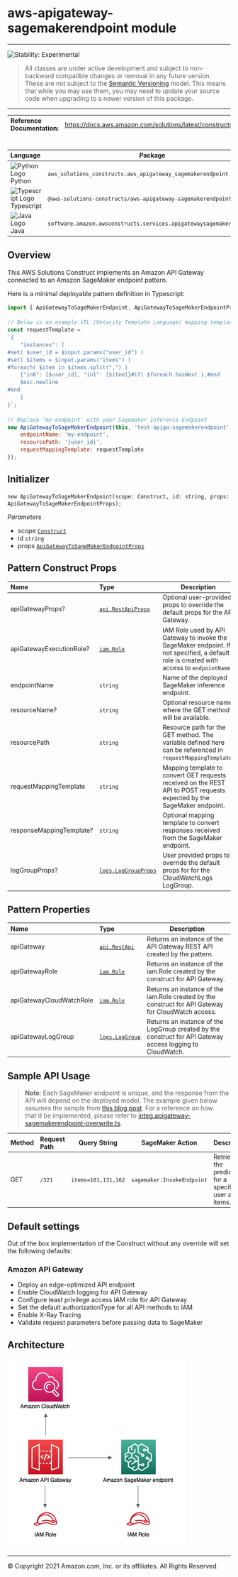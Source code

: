 # aws-apigateway-sagemakerendpoint module
<!--BEGIN STABILITY BANNER-->

---

![Stability: Experimental](https://img.shields.io/badge/stability-Experimental-important.svg?style=for-the-badge)

> All classes are under active development and subject to non-backward compatible changes or removal in any
> future version. These are not subject to the [Semantic Versioning](https://semver.org/) model.
> This means that while you may use them, you may need to update your source code when upgrading to a newer version of this package.

---
<!--END STABILITY BANNER-->

| **Reference Documentation**:| <span style="font-weight: normal">https://docs.aws.amazon.com/solutions/latest/constructs/</span>|
|:-------------|:-------------|
<div style="height:8px"></div>

| **Language**     | **Package**        |
|:-------------|-----------------|
|![Python Logo](https://docs.aws.amazon.com/cdk/api/latest/img/python32.png) Python|`aws_solutions_constructs.aws_apigateway_sagemakerendpoint`|
|![Typescript Logo](https://docs.aws.amazon.com/cdk/api/latest/img/typescript32.png) Typescript|`@aws-solutions-constructs/aws-apigateway-sagemakerendpoint`|
|![Java Logo](https://docs.aws.amazon.com/cdk/api/latest/img/java32.png) Java|`software.amazon.awsconstructs.services.apigatewaysagemakerendpoint`|

## Overview

This AWS Solutions Construct implements an Amazon API Gateway connected to an Amazon SageMaker endpoint pattern.

Here is a minimal deployable pattern definition in Typescript:

``` javascript
import { ApiGatewayToSageMakerEndpoint, ApiGatewayToSageMakerEndpointProps } from '@aws-solutions-constructs/aws-apigateway-sagemakerendpoint';

// Below is an example VTL (Velocity Template Language) mapping template for mapping the Api GET request to the Sagemaker POST request
const requestTemplate =
`{
    "instances": [
#set( $user_id = $input.params("user_id") )
#set( $items = $input.params("items") )
#foreach( $item in $items.split(",") )
    {"in0": [$user_id], "in1": [$item]}#if( $foreach.hasNext ),#end
    $esc.newline
#end
    ]
}`;

// Replace 'my-endpoint' with your Sagemaker Inference Endpoint
new ApiGatewayToSageMakerEndpoint(this, 'test-apigw-sagemakerendpoint', {
    endpointName: 'my-endpoint',
    resourcePath: '{user_id}',
    requestMappingTemplate: requestTemplate
});
```

## Initializer

``` text
new ApiGatewayToSageMakerEndpoint(scope: Construct, id: string, props: ApiGatewayToSageMakerEndpointProps);
```

_Parameters_

* scope [`Construct`](https://docs.aws.amazon.com/cdk/api/latest/docs/@aws-cdk_core.Construct.html)
* id `string`
* props [`ApiGatewayToSageMakerEndpointProps`](#pattern-construct-props)

## Pattern Construct Props

| **Name**     | **Type**        | **Description** |
|:-------------|:----------------|-----------------|
|apiGatewayProps?|[`api.RestApiProps`](https://docs.aws.amazon.com/cdk/api/latest/docs/@aws-cdk_aws-apigateway.RestApiProps.html)|Optional user-provided props to override the default props for the API Gateway.|
|apiGatewayExecutionRole?|[`iam.Role`](https://docs.aws.amazon.com/cdk/api/latest/docs/@aws-cdk_aws-iam.Role.html)|IAM Role used by API Gateway to invoke the SageMaker endpoint. If not specified, a default role is created with access to `endpointName`.|
|endpointName|`string`|Name of the deployed SageMaker inference endpoint.|
|resourceName?|`string`|Optional resource name where the GET method will be available.|
|resourcePath|`string`|Resource path for the GET method. The variable defined here can be referenced in `requestMappingTemplate`.|
|requestMappingTemplate|`string`|Mapping template to convert GET requests received on the REST API to POST requests expected by the SageMaker endpoint.|
|responseMappingTemplate?|`string`|Optional mapping template to convert responses received from the SageMaker endpoint.|
|logGroupProps?|[`logs.LogGroupProps`](https://docs.aws.amazon.com/cdk/api/latest/docs/@aws-cdk_aws-logs.LogGroupProps.html)|User provided props to override the default props for for the CloudWatchLogs LogGroup.|

## Pattern Properties

| **Name**     | **Type**        | **Description** |
|:-------------|:----------------|-----------------|
|apiGateway|[`api.RestApi`](https://docs.aws.amazon.com/cdk/api/latest/docs/@aws-cdk_aws-apigateway.RestApi.html)|Returns an instance of the API Gateway REST API created by the pattern.|
|apiGatewayRole|[`iam.Role`](https://docs.aws.amazon.com/cdk/api/latest/docs/@aws-cdk_aws-iam.Role.html)|Returns an instance of the iam.Role created by the construct for API Gateway.|
|apiGatewayCloudWatchRole|[`iam.Role`](https://docs.aws.amazon.com/cdk/api/latest/docs/@aws-cdk_aws-iam.Role.html)|Returns an instance of the iam.Role created by the construct for API Gateway for CloudWatch access.|
|apiGatewayLogGroup|[`logs.LogGroup`](https://docs.aws.amazon.com/cdk/api/latest/docs/@aws-cdk_aws-logs.LogGroup.html)|Returns an instance of the LogGroup created by the construct for API Gateway access logging to CloudWatch.|

## Sample API Usage

> **Note**: Each SageMaker endpoint is unique, and the response from the API will depend on the deployed model. The example given below assumes the sample from [this blog post](https://aws.amazon.com/blogs/machine-learning/creating-a-machine-learning-powered-rest-api-with-amazon-api-gateway-mapping-templates-and-amazon-sagemaker/). For a reference on how that'd be implemented, please refer to [integ.apigateway-sagemakerendpoint-overwrite.ts](test/integ.apigateway-sagemakerendpoint-overwrite.ts).

| **Method** | **Request Path** | **Query String** | **SageMaker Action** | **Description** |
|:-------------|:----------------|-----------------|-----------------|-----------------|
|GET|`/321`| `items=101,131,162` |`sagemaker:InvokeEndpoint`|Retrieves the predictions for a specific user and items.|

## Default settings
Out of the box implementation of the Construct without any override will set the following defaults:

### Amazon API Gateway
* Deploy an edge-optimized API endpoint
* Enable CloudWatch logging for API Gateway
* Configure least privilege access IAM role for API Gateway
* Set the default authorizationType for all API methods to IAM
* Enable X-Ray Tracing
* Validate request parameters before passing data to SageMaker

## Architecture
![Architecture Diagram](architecture.png)

***
&copy; Copyright 2021 Amazon.com, Inc. or its affiliates. All Rights Reserved.